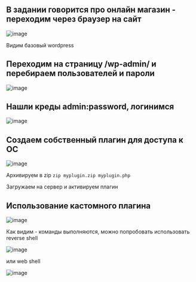 
## В задании говорится про онлайн магазин - переходим через браузер на сайт
![image](https://github.com/user-attachments/assets/3a5894fd-7783-495a-89c7-fa1fc13da8f4)

Видим базовый wordpress

## Переходим на страницу /wp-admin/ и перебираем пользователей и пароли

![image](https://github.com/user-attachments/assets/85b2cbe7-6cb1-4820-aac4-d6308c2068be)

## Нашли креды admin:password, логинимся

![image](https://github.com/user-attachments/assets/86f04d33-b6aa-4207-bd50-81248617ffef)

## Создаем собственный плагин для доступа к ОС

![image](https://github.com/user-attachments/assets/6966fbf6-9b97-4bae-acfb-88b5dbd7d081)

Архивируем в zip `zip myplugin.zip myplugin.php`

Загружаем на сервер и активируем плагин

## Использование кастомного плагина

![image](https://github.com/user-attachments/assets/45ffbfbd-ead5-44fa-b7aa-57ce5ad5250b)

Как видим - команды выполняются, можно попробовать использовать reverse shell


![image](https://github.com/user-attachments/assets/d938807e-bfe2-4663-8c0c-163ab37d3c07)

или web shell

![image](https://github.com/user-attachments/assets/bcbc8bc3-b083-47e3-83ba-e5d4e396b4ad)
